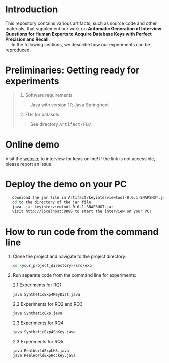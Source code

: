 # Introduction
This repository contains various artifacts, such as source code and other materials, that supplement our work on **Automatic Generation of Interview Questions for Human Experts to Acquire Database Keys with Perfect Precision and Recall**.\
&nbsp;&nbsp;&nbsp;&nbsp; In the following sections, we describe how our experiments can be reproduced. 
# Preliminaries: Getting ready for experiments
>1. Software requirements
>>  Java with version 17; Java Springboot
>2. FDs for datasets
>> See directory <kbd>Artifact/FD/</kbd>.
# Online demo
Visit the [website](https://4afdccda.r7.cpolar.cn/) to interview for keys online! If the link is not accessible, please report an issue.
# Deploy the demo on your PC
```bash
   download the jar file in Artifact/keyinterviewtool-0.0.1-SNAPSHOT.jar
   cd to the directory of the jar file
   java -jar keyinterviewtool-0.0.1-SNAPSHOT.jar
   visit http://localhost:8080 to start the interview on your PC!
   ```
# How to run code from the command line
1. Clone the project and navigate to the project directory:
   ```bash
   cd <your_project_directory>/src/exp
   ```
2. Run separate code from the command line for experiments:
   
   2.1 Experiments for RQ1
   ```bash
   java SyntheticExp4KeyDist.java
   ```
   2.2 Experiments for RQ2 and RQ3
   ```bash
   java SyntheticExp.java
   ```
   2.3 Experiments for RQ4
   ```bash
   java SyntheticExp4SpKey.java
   ```
   2.3 Experiments for RQ5
   ```bash
   java RealWorldExpLHS.java
   java RealWorldExpHockey.java
   ```
   

   

